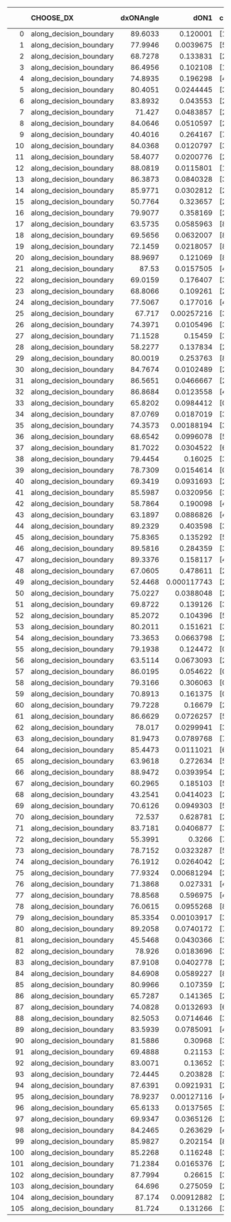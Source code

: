 |     | CHOOSE_DX               |   dxONAngle |        dON1 | cIDON1   |   dON_patch_1 |   nTON |         dON |   dxOFFAngle |      dOFF1 | cIDOFF1   |   dOFF_patch_1 |   nTOFF |       dOFF | SUCCESS   |   nExp |   dual_point_id |   subpoint_time_seconds |   total_execution_time |       logp |    dOFF/dON | Vote dOFF>dON   |
|----:|:------------------------|------------:|------------:|:---------|--------------:|-------:|------------:|-------------:|-----------:|:----------|---------------:|--------:|-----------:|:----------|-------:|----------------:|------------------------:|-----------------------:|-----------:|------------:|:----------------|
|   0 | along_decision_boundary |     89.6033 | 0.120001    | [1 8]    |   0.120001    |      1 | 0.120001    |      74.9792 | 0.0113555  | [0 8]     |     0.0113555  |       1 | 0.0113555  | False     |      1 |               5 |                1.16982  |                6.76771 |  0         |   0.0946281 | False           |
|   1 | along_decision_boundary |     77.9946 | 0.0039675   | [5 7]    |   0.0039675   |      1 | 0.0039675   |      87.3771 | 0.016236   | [5 7]     |     0.016236   |       1 | 0.016236   | True      |      2 |               7 |                1.00389  |                7.80325 | -0.5       |   4.09225   | True            |
|   2 | along_decision_boundary |     68.7278 | 0.133831    | [2 6]    |   0.133831    |      1 | 0.133831    |      80.7934 | 0.0304215  | [2 6]     |     0.0304215  |       1 | 0.0304215  | False     |      3 |               8 |                1.42814  |                9.23941 | -0         |   0.227313  | False           |
|   3 | along_decision_boundary |     86.4956 | 0.102108    | [1 2]    |   0.102108    |      1 | 0.102108    |      64.3913 | 0.387875   | [0 2]     |     0.387875   |       1 | 0.387875   | True      |      4 |              14 |                3.1387   |               12.6306  | -0.166667  |   3.79867   | True            |
|   4 | along_decision_boundary |     74.8935 | 0.196298    | [4 8]    |   0.196298    |      1 | 0.196298    |      73.2818 | 0.0155805  | [4 8]     |     0.0155805  |       1 | 0.0155805  | False     |      5 |              16 |                1.75643  |               14.4317  | -0         |   0.0793718 | False           |
|   5 | along_decision_boundary |     80.4051 | 0.0244445   | [3 5]    |   0.0244445   |      1 | 0.0244445   |      89.7225 | 0.0510249  | [3 5]     |     0.0510249  |       1 | 0.0510249  | True      |      6 |              18 |                1.34716  |               15.8188  | -0.1       |   2.08738   | True            |
|   6 | along_decision_boundary |     83.8932 | 0.043553    | [2 7]    |   0.043553    |      1 | 0.043553    |      79.9756 | 0.207037   | [2 7]     |     0.207037   |       1 | 0.207037   | True      |      7 |              19 |                1.65147  |               17.4757  | -0         |   4.75369   | True            |
|   7 | along_decision_boundary |     71.427  | 0.0483857   | [2 7]    |   0.0483857   |      1 | 0.0483857   |      80.8503 | 0.0282791  | [2 7]     |     0.0282791  |       1 | 0.0282791  | False     |      8 |              20 |                1.66439  |               19.1461  | -0.0714286 |   0.584452  | False           |
|   8 | along_decision_boundary |     84.0646 | 0.0510597   | [2 7]    |   0.0510597   |      1 | 0.0510597   |      87.8946 | 0.00665533 | [2 7]     |     0.00665533 |       1 | 0.00665533 | False     |      9 |              21 |                0.994226 |               20.1452  | -0         |   0.130344  | False           |
|   9 | along_decision_boundary |     40.4016 | 0.264167    | [7 9]    |   0.264167    |      1 | 0.264167    |      57.8476 | 0.00806563 | [7 9]     |     0.00806563 |       1 | 0.00806563 | False     |     10 |              22 |                1.59398  |               21.7442  | -0.0555556 |   0.0305323 | False           |
|  10 | along_decision_boundary |     84.0368 | 0.0120797   | [3 5]    |   0.0120797   |      1 | 0.0120797   |      76.3181 | 0.103407   | [3 5]     |     0.103407   |       1 | 0.103407   | True      |     11 |              39 |                1.37617  |               30.4932  | -0.2       |   8.56042   | True            |
|  11 | along_decision_boundary |     58.4077 | 0.0200776   | [2 7]    |   0.0200776   |      1 | 0.0200776   |      67.5352 | 0.166934   | [2 7]     |     0.166934   |       1 | 0.166934   | True      |     12 |              45 |                3.07522  |               35.1657  | -0.0454545 |   8.31442   | True            |
|  12 | along_decision_boundary |     88.0819 | 0.0115801   | [1 4]    |   0.0115801   |      1 | 0.0115801   |      72.212  | 0.0930009  | [0 4]     |     0.0930009  |       1 | 0.0930009  | True      |     13 |              48 |                2.0827   |               37.3503  | -0         |   8.03109   | True            |
|  13 | along_decision_boundary |     86.3873 | 0.0840328   | [3 6]    |   0.0840328   |      1 | 0.0840328   |      87.6809 | 0.0592997  | [3 6]     |     0.0592997  |       1 | 0.0592997  | False     |     14 |              49 |                2.44891  |               39.8042  | -0.0384615 |   0.705674  | False           |
|  14 | along_decision_boundary |     85.9771 | 0.0302812   | [2 5]    |   0.0302812   |      1 | 0.0302812   |      77.1048 | 0.0231147  | [2 5]     |     0.0231147  |       1 | 0.0231147  | False     |     15 |              54 |                1.31989  |               41.3015  | -0         |   0.763336  | False           |
|  15 | along_decision_boundary |     50.7764 | 0.323657    | [2 7]    |   0.323657    |      1 | 0.323657    |      57.7304 | 0.0514385  | [2 7]     |     0.0514385  |       1 | 0.0514385  | False     |     16 |              56 |                2.17355  |               45.0936  | -0.0333333 |   0.158929  | False           |
|  16 | along_decision_boundary |     79.9077 | 0.358169    | [2 6]    |   0.358169    |      1 | 0.358169    |      78.083  | 0.131517   | [2 6]     |     0.131517   |       1 | 0.131517   | False     |     17 |              59 |                2.77045  |               47.9809  | -0.125     |   0.367192  | False           |
|  17 | along_decision_boundary |     63.5735 | 0.0585963   | [8 9]    |   0.0585963   |      1 | 0.0585963   |      63.1922 | 0.08791    | [8 9]     |     0.08791    |       1 | 0.08791    | True      |     18 |              60 |                2.23575  |               50.2212  | -0.264706  |   1.50027   | True            |
|  18 | along_decision_boundary |     69.5656 | 0.0632007   | [8 9]    |   0.0632007   |      1 | 0.0632007   |      78.209  | 0.0838586  | [8 9]     |     0.0838586  |       1 | 0.0838586  | True      |     19 |              61 |                2.44333  |               52.6695  | -0.111111  |   1.32686   | True            |
|  19 | along_decision_boundary |     72.1459 | 0.0218057   | [8 9]    |   0.0218057   |      1 | 0.0218057   |      81.228  | 0.0530763  | [8 9]     |     0.0530763  |       1 | 0.0530763  | True      |     20 |              62 |                2.21685  |               54.8914  | -0.0263158 |   2.43406   | True            |
|  20 | along_decision_boundary |     88.9697 | 0.121069    | [8 9]    |   0.121069    |      1 | 0.121069    |      78.0754 | 0.0877189  | [8 9]     |     0.0877189  |       1 | 0.0877189  | False     |     21 |              63 |                3.21156  |               58.1074  | -0         |   0.724534  | False           |
|  21 | along_decision_boundary |     87.53   | 0.0157505   | [4 6]    |   0.0157505   |      1 | 0.0157505   |      79.5293 | 0.202887   | [4 6]     |     0.202887   |       1 | 0.202887   | True      |     22 |              71 |                1.78323  |               62.408   | -0.0238095 |  12.8813    | True            |
|  22 | along_decision_boundary |     69.0159 | 0.176407    | [3 5]    |   0.176407    |      1 | 0.176407    |      55.4318 | 0.165649   | [3 5]     |     0.165649   |       1 | 0.165649   | False     |     23 |              79 |                3.30273  |               68.079   | -0         |   0.939015  | False           |
|  23 | along_decision_boundary |     68.8066 | 0.109261    | [2 8]    |   0.109261    |      1 | 0.109261    |      63.7128 | 0.126046   | [2 8]     |     0.126046   |       1 | 0.126046   | True      |     24 |              80 |                1.80042  |               69.8844  | -0.0217391 |   1.15362   | True            |
|  24 | along_decision_boundary |     77.5067 | 0.177016    | [4 7]    |   0.177016    |      1 | 0.177016    |      69.7696 | 0.192757   | [4 7]     |     0.192757   |       1 | 0.192757   | True      |     25 |              82 |                2.92634  |               72.8533  | -0         |   1.08892   | True            |
|  25 | along_decision_boundary |     67.717  | 0.00257216  | [3 6]    |   0.00257216  |      1 | 0.00257216  |      64.2851 | 0.111832   | [3 6]     |     0.111832   |       1 | 0.111832   | True      |     26 |              85 |                1.41837  |               80.7339  | -0.02      |  43.4779    | True            |
|  26 | along_decision_boundary |     74.3971 | 0.0105496   | [3 5]    |   0.0105496   |      1 | 0.0105496   |      85.4905 | 0.135201   | [3 5]     |     0.135201   |       1 | 0.135201   | True      |     27 |              86 |                1.46875  |               82.2076  | -0.0769231 |  12.8157    | True            |
|  27 | along_decision_boundary |     71.1528 | 0.15459     | [3 5]    |   0.15459     |      1 | 0.15459     |      75.9134 | 0.0997062  | [3 5]     |     0.0997062  |       1 | 0.0997062  | False     |     28 |              87 |                1.52283  |               83.7375  | -0.166667  |   0.644973  | False           |
|  28 | along_decision_boundary |     58.2277 | 0.137834    | [2 9]    |   0.137834    |      1 | 0.137834    |      70.973  | 0.331856   | [2 9]     |     0.331856   |       1 | 0.331856   | True      |     29 |              88 |                1.58912  |               85.3307  | -0.0714286 |   2.40765   | True            |
|  29 | along_decision_boundary |     80.0019 | 0.253763    | [8 9]    |   0.253763    |      1 | 0.253763    |      74.5314 | 0.299294   | [8 9]     |     0.299294   |       1 | 0.299294   | True      |     30 |              90 |                2.07603  |               89.2735  | -0.155172  |   1.17942   | True            |
|  30 | along_decision_boundary |     84.7674 | 0.0102489   | [2 5]    |   0.0102489   |      1 | 0.0102489   |      82.4507 | 0.0175446  | [2 5]     |     0.0175446  |       1 | 0.0175446  | True      |     31 |              93 |                1.46135  |               93.8157  | -0.266667  |   1.71185   | True            |
|  31 | along_decision_boundary |     86.5651 | 0.0466667   | [2 5]    |   0.0466667   |      1 | 0.0466667   |      69.6495 | 0.139097   | [2 5]     |     0.139097   |       1 | 0.139097   | True      |     32 |              95 |                2.64945  |               99.3031  | -0.403226  |   2.98066   | True            |
|  32 | along_decision_boundary |     86.8684 | 0.0123558   | [4 6]    |   0.0123558   |      1 | 0.0123558   |      84.5868 | 0.054352   | [4 6]     |     0.054352   |       1 | 0.054352   | True      |     33 |             100 |                1.16449  |              104.14    | -0.5625    |   4.39892   | True            |
|  33 | along_decision_boundary |     65.8202 | 0.0984412   | [0 1]    |   0.0984412   |      1 | 0.0984412   |      60.1033 | 0.0271309  | [0 1]     |     0.0271309  |       1 | 0.0271309  | False     |     34 |             101 |                1.31624  |              105.461   | -0.742424  |   0.275605  | False           |
|  34 | along_decision_boundary |     87.0769 | 0.0187019   | [3 6]    |   0.0187019   |      1 | 0.0187019   |      83.8041 | 0.0341482  | [3 6]     |     0.0341482  |       1 | 0.0341482  | True      |     35 |             107 |                1.84474  |              114.251   | -0.529412  |   1.82592   | True            |
|  35 | along_decision_boundary |     74.3573 | 0.00188194  | [3 6]    |   0.00188194  |      1 | 0.00188194  |      73.7689 | 0.00532565 | [3 6]     |     0.00532565 |       1 | 0.00532565 | True      |     36 |             109 |                1.03128  |              115.336   | -0.7       |   2.82986   | True            |
|  36 | along_decision_boundary |     68.6542 | 0.0996078   | [5 7]    |   0.0996078   |      1 | 0.0996078   |      70.4206 | 0.128095   | [5 7]     |     0.128095   |       1 | 0.128095   | True      |     37 |             110 |                3.14154  |              118.483   | -0.888889  |   1.286     | True            |
|  37 | along_decision_boundary |     81.7022 | 0.0304522   | [6 9]    |   0.0304522   |      1 | 0.0304522   |      88.3209 | 0.309613   | [6 9]     |     0.309613   |       1 | 0.309613   | True      |     38 |             113 |                1.20689  |              122.382   | -1.09459   |  10.1672    | True            |
|  38 | along_decision_boundary |     79.4454 | 0.16025     | [3 5]    |   0.16025     |      1 | 0.16025     |      75.6987 | 0.30975    | [3 5]     |     0.30975    |       1 | 0.30975    | True      |     39 |             117 |                1.9684   |              124.464   | -1.31579   |   1.93291   | True            |
|  39 | along_decision_boundary |     78.7309 | 0.0154614   | [0 1]    |   0.0154614   |      1 | 0.0154614   |      81.3155 | 0.0410655  | [0 1]     |     0.0410655  |       1 | 0.0410655  | True      |     40 |             118 |                1.03517  |              125.505   | -1.55128   |   2.656     | True            |
|  40 | along_decision_boundary |     69.3419 | 0.0931693   | [2 8]    |   0.0931693   |      1 | 0.0931693   |      72.7875 | 0.148124   | [2 8]     |     0.148124   |       1 | 0.148124   | True      |     41 |             119 |                3.00606  |              128.515   | -1.8       |   1.58983   | True            |
|  41 | along_decision_boundary |     85.5987 | 0.0320956   | [3 9]    |   0.0320956   |      1 | 0.0320956   |      78.9    | 0.0109725  | [3 9]     |     0.0109725  |       1 | 0.0109725  | False     |     42 |             121 |                1.00383  |              131.193   | -2.06098   |   0.341868  | False           |
|  42 | along_decision_boundary |     58.7864 | 0.190098    | [4 7]    |   0.190098    |      1 | 0.190098    |      67.1055 | 0.254912   | [4 7]     |     0.254912   |       1 | 0.254912   | True      |     43 |             124 |                1.31303  |              134.842   | -1.71429   |   1.34095   | True            |
|  43 | along_decision_boundary |     63.1897 | 0.0886826   | [4 7]    |   0.0886826   |      1 | 0.0886826   |      62.1462 | 0.0364051  | [4 7]     |     0.0364051  |       1 | 0.0364051  | False     |     44 |             129 |                2.02422  |              140.616   | -1.96512   |   0.41051   | False           |
|  44 | along_decision_boundary |     89.2329 | 0.403598    | [3 5]    |   0.403598    |      1 | 0.403598    |      57.1997 | 0.0329838  | [3 5]     |     0.0329838  |       1 | 0.0329838  | False     |     45 |             132 |                3.21938  |              143.959   | -1.63636   |   0.0817243 | False           |
|  45 | along_decision_boundary |     75.8365 | 0.135292    | [5 9]    |   0.135292    |      1 | 0.135292    |      72.51   | 0.0601284  | [5 9]     |     0.0601284  |       1 | 0.0601284  | False     |     46 |             133 |                1.78309  |              145.75    | -1.34444   |   0.444434  | False           |
|  46 | along_decision_boundary |     89.5816 | 0.284359    | [3 8]    |   0.284359    |      1 | 0.284359    |      84.236  | 0.0736265  | [3 8]     |     0.0736265  |       1 | 0.0736265  | False     |     47 |             134 |                2.00727  |              147.764   | -1.08696   |   0.258921  | False           |
|  47 | along_decision_boundary |     89.3376 | 0.158117    | [4 7]    |   0.158117    |      1 | 0.158117    |      83.824  | 0.332005   | [4 7]     |     0.332005   |       1 | 0.332005   | True      |     48 |             135 |                3.34677  |              151.115   | -0.861702  |   2.09973   | True            |
|  48 | along_decision_boundary |     67.0605 | 0.478611    | [2 6]    |   0.478611    |      1 | 0.478611    |      71.351  | 0.0679126  | [2 6]     |     0.0679126  |       1 | 0.0679126  | False     |     49 |             137 |                2.19939  |              153.355   | -1.04167   |   0.141895  | False           |
|  49 | along_decision_boundary |     52.4468 | 0.000117743 | [2 4]    |   0.000117743 |      1 | 0.000117743 |      62.7477 | 0.0134645  | [2 4]     |     0.0134645  |       1 | 0.0134645  | True      |     50 |             143 |                0.835561 |              159.541   | -0.826531  | 114.356     | True            |
|  50 | along_decision_boundary |     75.0227 | 0.0388048   | [2 7]    |   0.0388048   |      1 | 0.0388048   |      70.6791 | 0.279492   | [2 7]     |     0.279492   |       1 | 0.279492   | True      |     51 |             146 |                1.52502  |              161.151   | -1         |   7.20251   | True            |
|  51 | along_decision_boundary |     69.8722 | 0.139126    | [3 5]    |   0.139126    |      1 | 0.139126    |      71.5958 | 0.281308   | [3 5]     |     0.281308   |       1 | 0.281308   | True      |     52 |             149 |                2.91531  |              164.151   | -1.18627   |   2.02196   | True            |
|  52 | along_decision_boundary |     85.2072 | 0.104396    | [5 7]    |   0.104396    |      1 | 0.104396    |      74.9262 | 0.0237674  | [5 7]     |     0.0237674  |       1 | 0.0237674  | False     |     53 |             155 |                2.26993  |              172.118   | -1.38462   |   0.227665  | False           |
|  53 | along_decision_boundary |     80.2011 | 0.151621    | [3 6]    |   0.151621    |      1 | 0.151621    |      70.3968 | 0.198029   | [3 6]     |     0.198029   |       1 | 0.198029   | True      |     54 |             159 |                2.72679  |              178.845   | -1.14151   |   1.30609   | True            |
|  54 | along_decision_boundary |     73.3653 | 0.0663798   | [2 9]    |   0.0663798   |      1 | 0.0663798   |      62.6623 | 0.0491201  | [2 9]     |     0.0491201  |       1 | 0.0491201  | False     |     55 |             161 |                2.05606  |              187.308   | -1.33333   |   0.739986  | False           |
|  55 | along_decision_boundary |     79.1938 | 0.124472    | [0 1]    |   0.124472    |      1 | 0.124472    |      80.3133 | 0.029159   | [0 1]     |     0.029159   |       1 | 0.029159   | False     |     56 |             169 |                1.05028  |              194.073   | -1.1       |   0.234262  | False           |
|  56 | along_decision_boundary |     63.5114 | 0.0673093   | [2 7]    |   0.0673093   |      1 | 0.0673093   |      65.7193 | 0.0719962  | [2 7]     |     0.0719962  |       1 | 0.0719962  | True      |     57 |             175 |                0.79537  |              199.237   | -0.892857  |   1.06963   | True            |
|  57 | along_decision_boundary |     86.0195 | 0.054622    | [0 9]    |   0.054622    |      1 | 0.054622    |      62.2493 | 0.0184664  | [1 9]     |     0.0184664  |       1 | 0.0184664  | False     |     58 |             177 |                1.70602  |              202.648   | -1.0614    |   0.338076  | False           |
|  58 | along_decision_boundary |     79.3166 | 0.306063    | [0 2]    |   0.306063    |      1 | 0.306063    |      86.7346 | 0.10985    | [1 2]     |     0.10985    |       1 | 0.10985    | False     |     59 |             178 |                1.71695  |              204.37    | -0.862069  |   0.358913  | False           |
|  59 | along_decision_boundary |     70.8913 | 0.161375    | [0 1]    |   0.161375    |      1 | 0.161375    |      78.8288 | 0.353966   | [0 1]     |     0.353966   |       1 | 0.353966   | True      |     60 |             179 |                2.62031  |              206.996   | -0.686441  |   2.19344   | True            |
|  60 | along_decision_boundary |     79.7228 | 0.16679     | [2 6]    |   0.16679     |      1 | 0.16679     |      76.8179 | 0.337763   | [2 6]     |     0.337763   |       1 | 0.337763   | True      |     61 |             181 |                2.80133  |              209.84    | -0.833333  |   2.02508   | True            |
|  61 | along_decision_boundary |     86.6629 | 0.0726257   | [5 6]    |   0.0726257   |      1 | 0.0726257   |      89.319  | 0.637939   | [5 6]     |     0.637939   |       1 | 0.637939   | True      |     62 |             184 |                4.05265  |              213.971   | -0.991803  |   8.78394   | True            |
|  62 | along_decision_boundary |     78.017  | 0.0299941   | [3 7]    |   0.0299941   |      1 | 0.0299941   |      82.7902 | 0.223659   | [3 7]     |     0.223659   |       1 | 0.223659   | True      |     63 |             186 |                3.89508  |              217.903   | -1.16129   |   7.45675   | True            |
|  63 | along_decision_boundary |     81.9473 | 0.0789768   | [7 9]    |   0.0789768   |      1 | 0.0789768   |      64.1195 | 0.0139171  | [7 9]     |     0.0139171  |       1 | 0.0139171  | False     |     64 |             187 |                2.70778  |              220.615   | -1.34127   |   0.176218  | False           |
|  64 | along_decision_boundary |     85.4473 | 0.0111021   | [6 9]    |   0.0111021   |      1 | 0.0111021   |      83.2256 | 0.101992   | [6 9]     |     0.101992   |       1 | 0.101992   | True      |     65 |             193 |                1.52848  |              223.724   | -1.125     |   9.1867    | True            |
|  65 | along_decision_boundary |     63.9618 | 0.272634    | [5 7]    |   0.272634    |      1 | 0.272634    |      58.1839 | 0.210274   | [5 7]     |     0.210274   |       1 | 0.210274   | False     |     66 |             194 |                3.07907  |              226.808   | -1.3       |   0.771268  | False           |
|  66 | along_decision_boundary |     88.9472 | 0.0393954   | [2 6]    |   0.0393954   |      1 | 0.0393954   |      82.7528 | 0.054973   | [2 6]     |     0.054973   |       1 | 0.054973   | True      |     67 |             195 |                1.48467  |              228.299   | -1.09091   |   1.39542   | True            |
|  67 | along_decision_boundary |     60.2965 | 0.185103    | [5 6]    |   0.185103    |      1 | 0.185103    |      61.3873 | 0.167699   | [5 6]     |     0.167699   |       1 | 0.167699   | False     |     68 |             199 |                2.98395  |              235.013   | -1.26119   |   0.905975  | False           |
|  68 | along_decision_boundary |     43.2541 | 0.0414023   | [2 4]    |   0.0414023   |      1 | 0.0414023   |      51.4558 | 0.101507   | [2 4]     |     0.101507   |       1 | 0.101507   | True      |     69 |             200 |                1.69934  |              236.718   | -1.05882   |   2.45174   | True            |
|  69 | along_decision_boundary |     70.6126 | 0.0949303   | [5 7]    |   0.0949303   |      1 | 0.0949303   |      66.843  | 0.0132508  | [5 7]     |     0.0132508  |       1 | 0.0132508  | False     |     70 |             202 |                1.1313   |              237.886   | -1.22464   |   0.139584  | False           |
|  70 | along_decision_boundary |     72.537  | 0.628781    | [2 9]    |   0.628781    |      1 | 0.628781    |      60.6031 | 0.137683   | [2 9]     |     0.137683   |       1 | 0.137683   | False     |     71 |             203 |                3.46736  |              241.36    | -1.02857   |   0.218969  | False           |
|  71 | along_decision_boundary |     83.7181 | 0.0406877   | [3 8]    |   0.0406877   |      1 | 0.0406877   |      77.1126 | 0.0365514  | [3 8]     |     0.0365514  |       1 | 0.0365514  | False     |     72 |             205 |                1.31612  |              242.729   | -0.852113  |   0.89834   | False           |
|  72 | along_decision_boundary |     55.3991 | 0.3266      | [7 9]    |   0.3266      |      1 | 0.3266      |      56.0453 | 0.140284   | [7 9]     |     0.140284   |       1 | 0.140284   | False     |     73 |             208 |                1.43893  |              248.982   | -0.694444  |   0.429529  | False           |
|  73 | along_decision_boundary |     78.7152 | 0.0323287   | [5 7]    |   0.0323287   |      1 | 0.0323287   |      84.3327 | 0.0180596  | [5 7]     |     0.0180596  |       1 | 0.0180596  | False     |     74 |             214 |                1.70033  |              258.044   | -0.554795  |   0.558624  | False           |
|  74 | along_decision_boundary |     76.1912 | 0.0264042   | [2 3]    |   0.0264042   |      1 | 0.0264042   |      66.9961 | 0.00620733 | [2 3]     |     0.00620733 |       1 | 0.00620733 | False     |     75 |             215 |                0.993532 |              259.043   | -0.432432  |   0.235089  | False           |
|  75 | along_decision_boundary |     77.9324 | 0.00681294  | [2 6]    |   0.00681294  |      1 | 0.00681294  |      76.2459 | 0.0661248  | [2 6]     |     0.0661248  |       1 | 0.0661248  | True      |     76 |             217 |                1.14473  |              264.2     | -0.326667  |   9.70577   | True            |
|  76 | along_decision_boundary |     71.3868 | 0.027331    | [4 5]    |   0.027331    |      1 | 0.027331    |      70.3336 | 0.226407   | [4 5]     |     0.226407   |       1 | 0.226407   | True      |     77 |             219 |                3.41727  |              267.664   | -0.421053  |   8.28388   | True            |
|  77 | along_decision_boundary |     78.8568 | 0.596975    | [4 5]    |   0.596975    |      1 | 0.596975    |      65.1649 | 0.155915   | [4 5]     |     0.155915   |       1 | 0.155915   | False     |     78 |             220 |                5.45195  |              273.121   | -0.525974  |   0.261175  | False           |
|  78 | along_decision_boundary |     76.0615 | 0.0955268   | [8 9]    |   0.0955268   |      1 | 0.0955268   |      79.4937 | 0.17286    | [8 9]     |     0.17286    |       1 | 0.17286    | True      |     79 |             222 |                2.57705  |              275.754   | -0.410256  |   1.80955   | True            |
|  79 | along_decision_boundary |     85.3354 | 0.00103917  | [3 6]    |   0.00103917  |      1 | 0.00103917  |      88.4228 | 0.630416   | [3 6]     |     0.630416   |       1 | 0.630416   | True      |     80 |             223 |                3.14272  |              278.904   | -0.512658  | 606.656     | True            |
|  80 | along_decision_boundary |     89.2058 | 0.0740172   | [7 9]    |   0.0740172   |      1 | 0.0740172   |      83.4058 | 0.130519   | [7 9]     |     0.130519   |       1 | 0.130519   | True      |     81 |             225 |                1.71681  |              283.913   | -0.625     |   1.76336   | True            |
|  81 | along_decision_boundary |     45.5468 | 0.0430366   | [3 5]    |   0.0430366   |      1 | 0.0430366   |      55.0501 | 0.00665843 | [3 5]     |     0.00665843 |       1 | 0.00665843 | False     |     82 |             232 |                1.01044  |              291.395   | -0.746914  |   0.154715  | False           |
|  82 | along_decision_boundary |     78.926  | 0.0183696   | [3 6]    |   0.0183696   |      1 | 0.0183696   |      77.2428 | 0.349562   | [3 6]     |     0.349562   |       1 | 0.349562   | True      |     83 |             233 |                3.11496  |              294.517   | -0.609756  |  19.0294    | True            |
|  83 | along_decision_boundary |     87.9108 | 0.0402778   | [2 7]    |   0.0402778   |      1 | 0.0402778   |      76.0974 | 0.0105732  | [2 7]     |     0.0105732  |       1 | 0.0105732  | False     |     84 |             237 |                1.45935  |              299.687   | -0.728916  |   0.262508  | False           |
|  84 | along_decision_boundary |     84.6908 | 0.0589227   | [8 9]    |   0.0589227   |      1 | 0.0589227   |      85.482  | 0.0535788  | [8 9]     |     0.0535788  |       1 | 0.0535788  | False     |     85 |             238 |                0.834848 |              300.53    | -0.595238  |   0.909307  | False           |
|  85 | along_decision_boundary |     80.9966 | 0.107359    | [2 4]    |   0.107359    |      1 | 0.107359    |      76.1162 | 0.0309167  | [2 4]     |     0.0309167  |       1 | 0.0309167  | False     |     86 |             241 |                1.60033  |              302.203   | -0.476471  |   0.287975  | False           |
|  86 | along_decision_boundary |     65.7287 | 0.141365    | [2 4]    |   0.141365    |      1 | 0.141365    |      68.9883 | 0.0307712  | [2 4]     |     0.0307712  |       1 | 0.0307712  | False     |     87 |             242 |                1.94409  |              304.153   | -0.372093  |   0.217671  | False           |
|  87 | along_decision_boundary |     74.0828 | 0.0132693   | [6 9]    |   0.0132693   |      1 | 0.0132693   |      83.1484 | 0.0922119  | [6 9]     |     0.0922119  |       1 | 0.0922119  | True      |     88 |             245 |                0.833261 |              307.062   | -0.281609  |   6.94928   | True            |
|  88 | along_decision_boundary |     82.5053 | 0.0714646   | [3 6]    |   0.0714646   |      1 | 0.0714646   |      79.9886 | 0.155405   | [3 6]     |     0.155405   |       1 | 0.155405   | True      |     89 |             252 |                1.31375  |              308.646   | -0.363636  |   2.17457   | True            |
|  89 | along_decision_boundary |     83.5939 | 0.0785091   | [4 6]    |   0.0785091   |      1 | 0.0785091   |      82.6997 | 0.0384469  | [4 6]     |     0.0384469  |       1 | 0.0384469  | False     |     90 |             254 |                1.05648  |              309.76    | -0.455056  |   0.489713  | False           |
|  90 | along_decision_boundary |     81.5886 | 0.30968     | [3 7]    |   0.30968     |      1 | 0.30968     |      73.7993 | 0.311786   | [3 7]     |     0.311786   |       1 | 0.311786   | True      |     91 |             255 |                2.86479  |              312.632   | -0.355556  |   1.0068    | True            |
|  91 | along_decision_boundary |     69.4888 | 0.21153     | [3 6]    |   0.21153     |      1 | 0.21153     |      54.1742 | 0.0765193  | [3 6]     |     0.0765193  |       1 | 0.0765193  | False     |     92 |             257 |                3.24292  |              320.954   | -0.445055  |   0.361742  | False           |
|  92 | along_decision_boundary |     83.0071 | 0.13652     | [3 6]    |   0.13652     |      1 | 0.13652     |      85.3064 | 0.58213    | [3 6]     |     0.58213    |       1 | 0.58213    | True      |     93 |             265 |                3.51724  |              330.286   | -0.347826  |   4.26408   | True            |
|  93 | along_decision_boundary |     72.4445 | 0.203828    | [3 5]    |   0.203828    |      1 | 0.203828    |      74.1069 | 0.0585638  | [3 5]     |     0.0585638  |       1 | 0.0585638  | False     |     94 |             266 |                2.02139  |              332.314   | -0.435484  |   0.287319  | False           |
|  94 | along_decision_boundary |     87.6391 | 0.0921931   | [2 3]    |   0.0921931   |      1 | 0.0921931   |      64.6064 | 0.136772   | [2 3]     |     0.136772   |       1 | 0.136772   | True      |     95 |             267 |                2.94473  |              335.264   | -0.340426  |   1.48354   | True            |
|  95 | along_decision_boundary |     78.9237 | 0.00127116  | [4 8]    |   0.00127116  |      1 | 0.00127116  |      79.1301 | 0.0198     | [4 8]     |     0.0198     |       1 | 0.0198     | True      |     96 |             269 |                0.84159  |              338.673   | -0.426316  |  15.5763    | True            |
|  96 | along_decision_boundary |     65.6133 | 0.0137565   | [3 5]    |   0.0137565   |      1 | 0.0137565   |      74.4289 | 0.00968664 | [3 5]     |     0.00968664 |       1 | 0.00968664 | False     |     97 |             276 |                0.911469 |              341.914   | -0.520833  |   0.704153  | False           |
|  97 | along_decision_boundary |     69.9347 | 0.0365126   | [2 6]    |   0.0365126   |      1 | 0.0365126   |      78.3108 | 0.0231227  | [2 6]     |     0.0231227  |       1 | 0.0231227  | False     |     98 |             278 |                1.48041  |              348.196   | -0.417526  |   0.633281  | False           |
|  98 | along_decision_boundary |     84.2465 | 0.263629    | [4 8]    |   0.263629    |      1 | 0.263629    |      78.7706 | 0.0171006  | [4 8]     |     0.0171006  |       1 | 0.0171006  | False     |     99 |             280 |                1.5143   |              353.015   | -0.326531  |   0.0648661 | False           |
|  99 | along_decision_boundary |     85.9827 | 0.202154    | [8 9]    |   0.202154    |      1 | 0.202154    |      81.727  | 0.0310382  | [8 9]     |     0.0310382  |       1 | 0.0310382  | False     |    100 |             282 |                1.98024  |              356.818   | -0.247475  |   0.153538  | False           |
| 100 | along_decision_boundary |     85.2268 | 0.116248    | [3 5]    |   0.116248    |      1 | 0.116248    |      87.8325 | 0.322063   | [3 5]     |     0.322063   |       1 | 0.322063   | True      |    101 |             284 |                2.15223  |              361.104   | -0.18      |   2.77048   | True            |
| 101 | along_decision_boundary |     71.2384 | 0.0165376   | [2 8]    |   0.0165376   |      1 | 0.0165376   |      78.226  | 0.0626259  | [2 8]     |     0.0626259  |       1 | 0.0626259  | True      |    102 |             285 |                1.04213  |              362.152   | -0.242574  |   3.78688   | True            |
| 102 | along_decision_boundary |     87.7994 | 0.26615     | [3 9]    |   0.26615     |      1 | 0.26615     |      72.6187 | 0.0670147  | [3 9]     |     0.0670147  |       1 | 0.0670147  | False     |    103 |             288 |                2.52927  |              364.79    | -0.313725  |   0.251793  | False           |
| 103 | along_decision_boundary |     64.696  | 0.275059    | [2 5]    |   0.275059    |      1 | 0.275059    |      64.1749 | 0.0477508  | [2 5]     |     0.0477508  |       1 | 0.0477508  | False     |    104 |             289 |                4.11573  |              368.91    | -0.237864  |   0.173602  | False           |
| 104 | along_decision_boundary |     87.174  | 0.00912882  | [2 4]    |   0.00912882  |      1 | 0.00912882  |      71.2025 | 0.248651   | [2 4]     |     0.248651   |       1 | 0.248651   | True      |    105 |             290 |                3.65302  |              372.571   | -0.173077  |  27.2381    | True            |
| 105 | along_decision_boundary |     81.724  | 0.131266    | [3 4]    |   0.131266    |      1 | 0.131266    |      66.3288 | 0.0405528  | [3 4]     |     0.0405528  |       1 | 0.0405528  | False     |    106 |             294 |                3.01374  |              375.728   | -0.233333  |   0.308937  | False           |